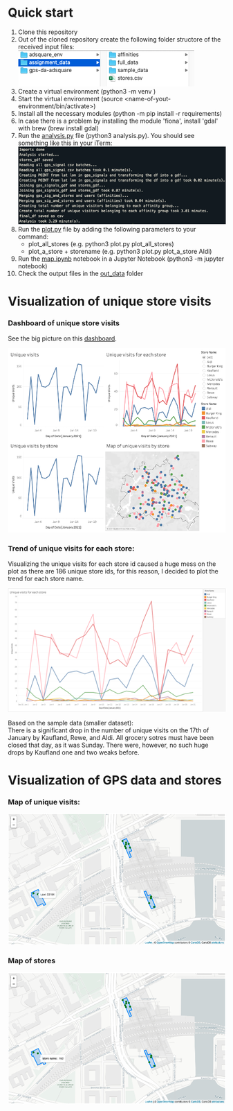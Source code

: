 # Quick start

1. Clone this repository
2. Out of the cloned repository create the following folder structore of the received input files:
   ![folder_structure](/images/folder_structure.png)
3. Create a virtual environment (python3 -m venv <name-of-your-environment>)
4. Start the virtual environment (source <name-of-yout-environment/bin/activate>)
5. Install all the necessary modules (python -m pip install -r requirements)
6. In case there is a problem by installing the module 'fiona', install 'gdal' with brew (brew install gdal)
7. Run the [analysis.py](analysis.py) file (python3 analysis.py). You should see something like this in your iTerm:
   ![analysis](/images/analysis.png)
8. Run the [plot.py](plot.py) file by adding the following parameters to your command:
   - plot_all_stores (e.g. python3 plot.py plot_all_stores)
   - plot_a_store + storename (e.g. python3 plot.py plot_a_store Aldi)
9. Run the [map.ipynb](/notebooks/map.ipynb) notebook in a Jupyter Notebook (python3 -m jupyter notebook)
10. Check the output files in the [out_data](/out_data) folder

# Visualization of unique store visits

### Dashboard of unique store visits

See the big picture on this <a href="https://public.tableau.com/profile/robert.bozsik#!/vizhome/unique_visits/Dashboardofuniquevisists?publish=yes" target="_blank">dashboard</a>.

![dashboard_of_unique_visits_tableau](/images/dashboard_of_unique_visits_tableau.png)

### Trend of unique visits for each store:

Visualizing the unique visits for each store id caused a huge mess on the plot as there are 186 unique store ids, for this reason, I decided to plot the trend for each store name.

![trend_of_unique_visits_tableau](/images/trend_of_unique_visits_tableau.png)

Based on the sample data (smaller dataset): \
There is a significant drop in the number of unique visits on the 17th of January by Kaufland, Rewe, and Aldi. All grocery sotres must have been closed that day, as it was Sunday. There were, however, no such huge drops by Kaufland one and two weaks before.

# Visualization of GPS data and stores

### Map of unique visits:

![map_of_unique_visits_folium](/images/map_of_unique_visits_folium.png)

### Map of stores

![map_of_stores_folium](/images/map_of_stores_folium.png)

